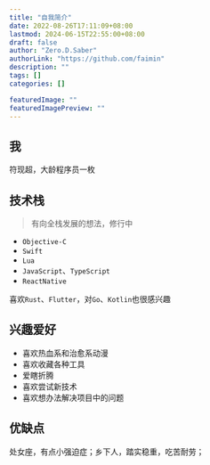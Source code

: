 ```yaml
---
title: "自我简介"
date: 2022-08-26T17:11:09+08:00
lastmod: 2024-06-15T22:55:00+08:00
draft: false
author: "Zero.D.Saber"
authorLink: "https://github.com/faimin"
description: ""
tags: []
categories: []

featuredImage: ""
featuredImagePreview: ""
---
```


## 我

符现超，大龄程序员一枚

## 技术栈

> 有向全栈发展的想法，修行中

-   `Objective-C`
-   `Swift`
-   `Lua`
-   `JavaScript`、`TypeScript`
-   `ReactNative`

喜欢`Rust`、`Flutter`，对`Go`、`Kotlin`也很感兴趣

## 兴趣爱好

-   喜欢热血系和治愈系动漫
-   喜欢收藏各种工具
-   爱瞎折腾
-   喜欢尝试新技术
-   喜欢想办法解决项目中的问题

## 优缺点

处女座，有点小强迫症；乡下人，踏实稳重，吃苦耐劳；
